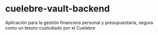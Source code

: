# cuelebre-vault-backend
Aplicación para la gestión financiera personal y presupuestaria, segura como un tesoro custodiado por el Cuelebre
